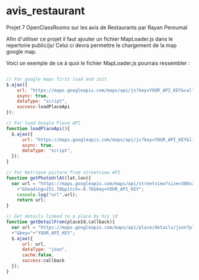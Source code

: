 # avis_restaurant
Projet 7 OpenClassRooms sur les avis de Restaurants par Rayan Peroumal

Afin d'utiliser ce projet il faut ajouter un fichier MapLoader.js dans le repertoire public/js/
Celui ci devra permettre le chargement de la map google map.

Voici un exemple de ce à quoi le fichier MapLoader.js pourrais ressembler :

``` javascript

// For google maps first load and init
$.ajax({
    url: "https://maps.googleapis.com/maps/api/js?key=YOUR_API_KEY&callback=initMap",
    async: true,
    dataType: "script",
    success:loadPlaceApi
});

// For load Google Place API
function loadPlaceApi(){
  $.ajax({
      url: "https://maps.googleapis.com/maps/api/js?key=YOUR_API_KEY&libraries=places",
      async: true,
      dataType: "script",
  });
}

// For Retrieve picture from streetview API
function getPhotoUrlAt(lat,lon){
  var url = "https://maps.googleapis.com/maps/api/streetview?size=300x200&location="+lat+","+lon
    +"&heading=151.78&pitch=-0.76&key=YOUR_API_KEY";
    console.log("url",url);
    return url;
}

// Get details linked to a place by his id
function getDetailFrom(placeId,callback){
  var url = "https://maps.googleapis.com/maps/api/place/details/json?placeid="+placeId
  +"&key="+"YOUR_API_KEY";
  $.ajax({
      url: url,
      dataType: "json",
      cache:false,
      success:callback
  });
}


```

